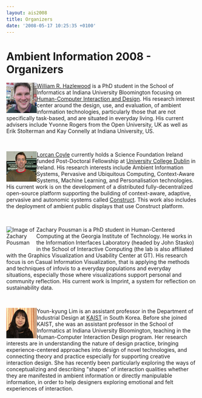 ```yaml
---
layout: ais2008
title: Organizers
date: '2008-05-17 10:25:35 +0100'
---
```

<h1>Ambient Information 2008 - Organizers</h1>
<p><img style="float:left;" src="/files/ais2008/whazlewo_l.jpg" alt="" width="80" height="80" /><a href="http://wrhazlewood.com" target="_blank"><span class="style3">William R. Hazlewood</span></a> is a PhD student in the School of Informatics at Indiana University Bloomington focusing on <a href="http://hcid.informatics.indiana.edu/">Human-Computer Interaction and Design</a>. His research interest center around the design, use, and evaluation, of ambient information technologies, particularly those that are not specifically task-based, and are situated in everyday living. His current advisers include Yvonne Rogers from the Open University, UK as well as Erik Stolterman and Kay Connelly at Indiana University, US.</p><br/>

<p><img style="float: left;" title="lcoyle" src="/files/ais2008/O2_lcoyle.jpg" alt="Lorcan Coyle" width="80" height="80" /><a href="http://lorcancoyle.org/research"><span class="style3">Lorcan Coyle</span></a> currently holds a Science Foundation Ireland funded Post-Doctoral Fellowship at <a  href="http://www.csi.ucd.ie/">University College Dublin</a> in Ireland. His research interests include Ambient Information Systems, Pervasive and Ubiquitous Computing, Context-Aware Systems, Machine Learning, and Personalisation technologies. His current work is on the development of a distributed fully-decentralized open-source platform supporting the building of context-aware, adaptive, pervasive and autonomic systems called <a href="http://www.construct-infrastructure.org/">Construct</a>. This work also includes the deployment of ambient public displays that use Construct platform.</p><br/>

<p><img style="float: left; " src="http://www.thinky.org/pics/zach_web_small.jpg" alt="Image of Zachary Pousman" width="79" height="53" /> Zachary Pousman is a PhD student in Human-Centered Computing at the Georgia Institute of Technology. He works in the Information Interfaces Laboratory (headed by John Stasko) in the School of Interactive Computing (the lab is also affiliated with the Graphics Visualization and Usability Center at GT). His research focus is on Casual Information Visualization, that is applying the methods and techniques of infovis to a everyday populations and everyday situations, especially those where visualizations support personal and community reflection. His current work is Imprint, a system for reflection on sustainability data.</p><br/>

<p><img style="float:left;" src="/files/ais2008/younlim_l.jpg" alt="" width="80" height="80" />Youn-kyung Lim is an assistant professor in the Department of Industrial Design at <a href="http://id.kaist.ac.kr/default-.asp?ln=en" target="_blank">KAIST</a> in South Korea. Before she joined KAIST, she was an assistant professor in the School of Informatics at Indiana University Bloomington, teaching in the Human-Computer Interaction Design program. Her research interests are in understanding the nature of design practice, bringing experience-centered approaches into design of novel technologies, and connecting theory and practice especially for supporting creative interaction design. She has recently been particularly exploring the ways of conceptualizing and describing "shapes" of interaction qualities whether they are manifested in ambient information or directly manipulable information, in order to help designers exploring emotional and felt experiences of interaction.</p><br/>
